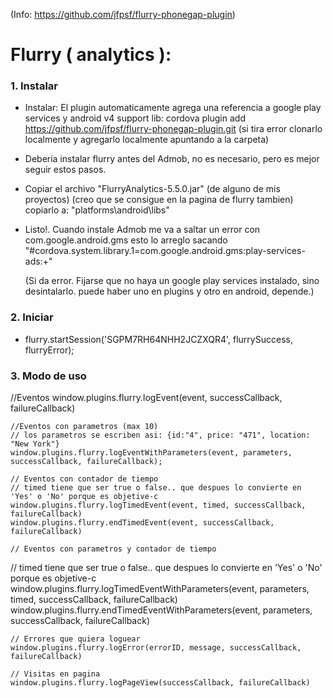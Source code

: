 (Info: https://github.com/jfpsf/flurry-phonegap-plugin)

# Flurry ( analytics ):

### 1. Instalar

- Instalar: El plugin automaticamente agrega una referencia a google play services y android v4 support lib:
  cordova plugin add https://github.com/jfpsf/flurry-phonegap-plugin.git
  (si tira error clonarlo localmente y agregarlo localmente apuntando a la carpeta)

- Debería instalar flurry antes del Admob, no es necesario, pero es mejor seguir estos pasos.

- Copiar el archivo "FlurryAnalytics-5.5.0.jar" (de alguno de mis proyectos) (creo que se consigue en la pagina de flurry tambien) copiarlo a: "platforms\android\libs"

- Listo!. Cuando instale Admob me va a saltar un error con com.google.android.gms esto lo arreglo sacando "#cordova.system.library.1=com.google.android.gms:play-services-ads:+"


  (Si da error. Fijarse que no haya un google play services instalado, sino desintalarlo. puede haber uno en plugins y otro en android, depende.)



### 2. Iniciar
- flurry.startSession('SGPM7RH64NHH2JCZXQR4', flurrySuccess, flurryError);


### 3. Modo de uso

  //Eventos
  window.plugins.flurry.logEvent(event, successCallback, failureCallback)

	//Eventos con parametros (max 10)
	// los parametros se escriben asi: {id:"4", price: "471", location: "New York"}
	window.plugins.flurry.logEventWithParameters(event, parameters, successCallback, failureCallback);

	// Eventos con contador de tiempo
	// timed tiene que ser true o false.. que despues lo convierte en 'Yes' o 'No' porque es objetive-c
	window.plugins.flurry.logTimedEvent(event, timed, successCallback, failureCallback)
	window.plugins.flurry.endTimedEvent(event, successCallback, failureCallback)

	// Eventos con parametros y contador de tiempo
  // timed tiene que ser true o false.. que despues lo convierte en 'Yes' o 'No' porque es objetive-c
	window.plugins.flurry.logTimedEventWithParameters(event, parameters, timed, successCallback, failureCallback)
	window.plugins.flurry.endTimedEventWithParameters(event, parameters, successCallback, failureCallback)

	// Errores que quiera loguear
	window.plugins.flurry.logError(errorID, message, successCallback, failureCallback)

	// Visitas en pagina
	window.plugins.flurry.logPageView(successCallback, failureCallback)
